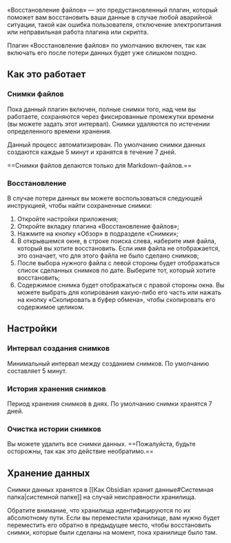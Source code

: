 «Восстановление файлов» — это предустановленный плагин, который поможет вам восстановить ваши данные в случае любой аварийной ситуации, такой как ошибка пользователя, отключение электропитания или неправильная работа плагина или скрипта.

Плагин «Восстановление файлов» по умолчанию включен, так как включать его после потери данных будет уже слишком поздно.

## Как это работает

### Снимки файлов

Пока данный плагин включен, полные снимки того, над чем вы работаете, сохраняются через фиксированные промежутки времени (вы можете задать этот интервал). Снимки удаляются по истечении определенного времени хранения.

Данный процесс автоматизирован. По умолчанию снимки данных создаются каждые 5 минут и хранятся в течение 7 дней.

==Снимки файлов делаются только для Markdown-файлов.==

### Восстановление

В случае потери данных вы можете воспользоваться следующей инструкцией, чтобы найти сохраненные снимки:

1. Откройте настройки приложения;
2. Откройте вкладку плагина «Восстановление файлов»;
3. Нажмите на кнопку «Обзор» в подразделе «Снимки»;
4. В открывшемся окне, в строке поиска слева, наберите имя файла, который вы хотите восстановить. Если имя файла не отображается, это означает, что для этого файла не было сделано снимков;
5. После выбора нужного файла с левой стороны будет отображаться список сделанных снимков по дате. Выберите тот, который хотите восстановить;
6. Содержимое снимка будет отображаться с правой стороны окна. Вы можете выбрать для копирования какую-либо его часть или нажать на кнопку «Скопировать в буфер обмена», чтобы скопировать его содержимое целиком.

## Настройки

### Интервал создания снимков

Минимальный интервал между созданием снимков. По умолчанию составляет 5 минут.

### История хранения снимков

Период хранения снимков в днях. По умолчанию снимки хранятся 7 дней.

### Очистка истории снимков

Вы можете удалить все снимки данных. ==Пожалуйста, будьте осторожны, так как это действие необратимо.==

## Хранение данных

Снимки данных хранятся в [[Как Obsidian хранит данные#Системная папка|системной папке]] на случай неисправности хранилища.

Обратите внимание, что хранилища идентифицируются по их абсолютному пути. Если вы переместили хранилище, вам нужно будет переместить его обратно в предыдущее место, чтобы восстановить снимки, которые были сделаны на момент, пока хранилище было там.